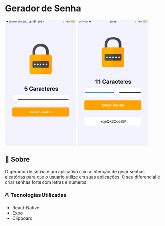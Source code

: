 # Gerador de Senha


<p float="center">
 <img src="./src/assets/geradorSenha.jpeg" width="230"  >
  <img src="./src/assets/geradoSenha.jpeg"  width="230">
</p>


## 📃 Sobre
 O gerador de senha é um aplicativo com a intenção de gerar senhas aleatórias para que o usuário utilize em suas aplicações. O seu diferencial é criar senhas forte com letras e números.


### ⛏️ Tecnologias Utilizadas

* React-Native
* Expo
* Clipboard